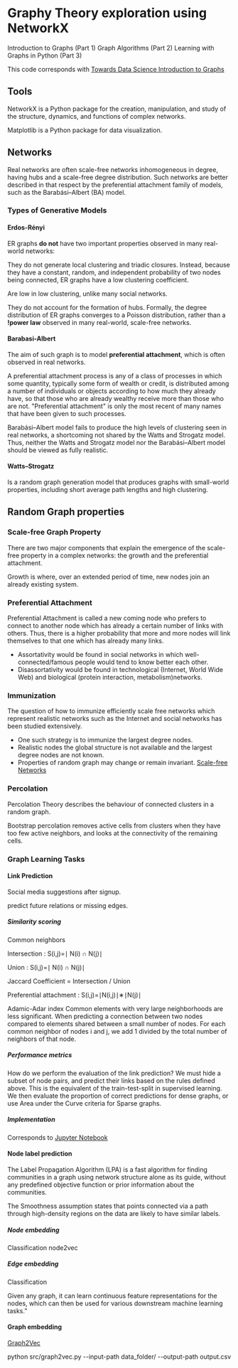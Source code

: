 # Graphy Theory exploration using NetworkX

Introduction to Graphs (Part 1)
Graph Algorithms (Part 2)
Learning with Graphs in Python (Part 3)

This code corresponds with [Towards Data Science Introduction to Graphs](https://towardsdatascience.com/introduction-to-graphs-part-1-2de6cda8c5a5)

## Tools

NetworkX is a Python package for the creation, manipulation, and study of the structure, dynamics, and functions of complex networks.

Matplotlib is a Python package for data visualization.

## Networks

Real networks are often scale-free networks inhomogeneous in degree, having hubs and a scale-free degree distribution. Such networks are better described in that respect by the preferential attachment family of models, such as the Barabási–Albert (BA) model.

### Types of Generative Models

#### Erdos-Rényi

ER graphs **do not** have two important properties observed in many real-world networks:

They do not generate local clustering and triadic closures.
Instead, because they have a constant, random, and independent probability of two nodes being connected,
ER graphs have a low clustering coefficient.

Are low in low clustering, unlike many social networks.

They do not account for the formation of hubs. Formally, the degree distribution of ER graphs converges to a Poisson distribution, rather than a **!power law** observed in many real-world, scale-free networks.

#### Barabasi-Albert

The aim of such graph is to model **preferential attachment**, which is often observed in real networks.

A preferential attachment process is any of a class of processes in which some quantity, typically some form of wealth or credit, is distributed among a number of individuals or objects according to how much they already have, so that those who are already wealthy receive more than those who are not. "Preferential attachment" is only the most recent of many names that have been given to such processes.

Barabási–Albert model fails to produce the high levels of clustering seen in real networks, a shortcoming not shared by the Watts and Strogatz model. Thus, neither the Watts and Strogatz model nor the Barabási–Albert model should be viewed as fully realistic.

#### Watts–Strogatz

Is a random graph generation model that produces graphs with small-world properties, including short average path lengths and high clustering.

## Random Graph properties

### Scale-free Graph Property

There are two major components that explain the emergence of the scale-free property in a complex networks: the growth and the preferential attachment.

Growth is where, over an extended period of time, new nodes join an already existing system.

### Preferential Attachment

Preferential Attachment is called a new coming node who prefers to connect to another node which has already a certain number of links with others. Thus, there is a higher probability that more and more nodes will link themselves to that one which has already many links.

* Assortativity would be found in social networks in which well-connected/famous people would tend to know better each other.
* Disassortativity would be found in technological (Internet, World Wide Web) and biological (protein interaction, metabolism)networks.

### Immunization

The question of how to immunize efficiently scale free networks which represent realistic networks such as the Internet and social networks has been studied extensively.

* One such strategy is to immunize the largest degree nodes.
* Realistic nodes the global structure is not available and the largest degree nodes are not known.
* Properties of random graph may change or remain invariant.
[Scale-free Networks](https://en.wikipedia.org/wiki/Scale-free_network)

### Percolation

Percolation Theory describes the behaviour of connected clusters in a random graph.

Bootstrap percolation removes active cells from clusters when they have too few active neighbors, and looks at the connectivity of the remaining cells.

### Graph Learning Tasks

#### Link Prediction

Social media suggestions after signup.

predict future relations or missing edges.

##### Similarity scoring

Common neighbors

Intersection : S(i,j)=∣ N(i) ∩ N(j)∣

Union : S(i,j)=∣ N(i) ∩ N(j)∣

Jaccard Coefficient = Intersection / Union

Preferential attachment : S(i,j)=∣N(i,j)∣∗∣N(j)∣

Adamic-Adar index
Common elements with very large neighborhoods are less significant.
When predicting a connection between two nodes compared to elements shared between a small number of nodes.
For each common neighbor of nodes i and j,
we add 1 divided by the total number of neighbors of that node.

##### Performance metrics

How do we perform the evaluation of the link prediction? We must hide a subset of node pairs, and predict their links based on the rules defined above. This is the equivalent of the train-test-split in supervised learning.
We then evaluate the proportion of correct predictions for dense graphs, or use Area under the Curve criteria for Sparse graphs.

##### Implementation

Corresponds to [Jupyter Notebook](Graph-Theory-Part-3.ipynb)

#### Node label prediction

The Label Propagation Algorithm (LPA) is a fast algorithm for finding communities in a graph using network structure alone as its guide, without any predefined objective function or prior information about the communities.

The Smoothness assumption states that points connected via a path through high-density regions on the data are likely to have similar labels.

##### Node embedding

Classification
node2vec

##### Edge embedding

Classification

Given any graph, it can learn continuous feature representations for the nodes, which can then be used for various downstream machine learning tasks.”

#### Graph embedding

[Graph2Vec](https://github.com/benedekrozemberczki/graph2vec)

python src/graph2vec.py --input-path data_folder/ --output-path output.csv
